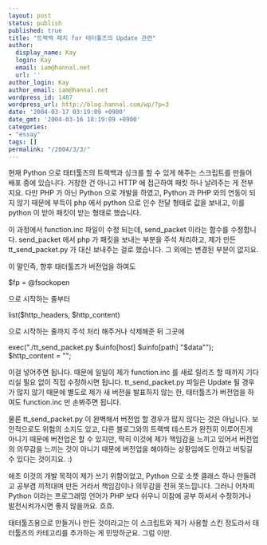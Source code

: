 ```yaml
---
layout: post
status: publish
published: true
title: "트랙백 패치 for 태터툴즈의 Update 관련"
author:
  display_name: Kay
  login: Kay
  email: iam@hannal.net
  url: ''
author_login: Kay
author_email: iam@hannal.net
wordpress_id: 1487
wordpress_url: http://blog.hannal.com/wp/?p=3
date: '2004-03-17 03:19:09 +0900'
date_gmt: '2004-03-16 18:19:09 +0900'
categories:
- "essay"
tags: []
permalink: "/2004/3/3/"
---
```

<p>현재 Python 으로 태터툴즈의 트랙백과 싱크를 할 수 있게 해주는 스크립트를 만들어 배포 중에 있습니다. 거창한 건 아니고 HTTP 에 접근하여 패킷 하나 날려주는 게 전부지요. 다만 PHP 가 아닌 Python 으로 개발을 하였고, Python 과 PHP 와의 연동이 되지 않기 때문에 부득이 php 에서 python 으로 인수 전달 형태로 값을 보내고, 이를 python 이 받아 패킷이 받는 형태로 했습니다.</p>
<p>이 과정에서 function.inc 파일이 수정 되는데, send_packet 이라는 함수를 수정합니다. send_packet 에서 php 가 패킷을 보내는 부분을 주석 처리하고, 제가 만든 tt_send_packet.py 가 대신 보내주는 걸로 했습니다. 그 외에는 변경된 부분이 없지요.</p>
<p>이 말인즉, 향후 태터툴즈가 버전업을 하여도</p>
<p>$fp = @fsockopen</p>
<p>으로 시작하는 줄부터</p>
<p>list($http_headers, $http_content)</p>
<p>으로 시작하는 줄까지 주석 처리 해주거나 삭제해준 뒤 그곳에</p>
<p>exec("./tt_send_packet.py $uinfo[host] $uinfo[path] "$data"");<br />
$http_content = "";</p>
<p>이걸 넣어주면 됩니다. 때문에 일일이 제가 function.inc 를 새로 릴리즈 할 때까지 기다리실 필요 없이 직접 수정하시면 됩니다. tt_send_packet.py 파일은 Update 될 경우가 많지 않기 때문에 별도로 제가 새 버전을 발표하지 않는 한, 태터툴즈가 버전업을 하여도 function.inc 만 손봐주면 됩니다.</p>
<p>물론 tt_send_packet.py 이 완벽해서 버전업 할 경우가 많지 않다는 것은 아닙니다. 보안적으로도 위험의 소지도 있고, 다른 블로그와의 트랙백 테스트가 완전히 이루어진게 아니기 때문에 버전업은 할 수 있지만, 딱히 이것에 제가 책임감을 느끼고 있어서 버전업의 의무감을 느끼는 것이 아니기 때문에 버전업을 해야하는 상황임에도 안하고 버팅길 수 있다는 것이지요. :)</p>
<p>애초 이것의 개발 목적이 제가 쓰기 위함이었고, Python 으로 소켓 클래스 하나 만들려고 공부겸 끼적대며 만든 거라서 책임감이나 의무감을 전혀 못느낍니다. 그러니 어차피 Python 이라는 프로그래밍 언어가 PHP 보다 쉬우니 이참에 공부 하셔서 수정하거나 발전시켜가시면 좋지 않을까요. 흐흐.</p>
<p>태터툴즈용으로 만들거나 만든 것이라고는 이 스크립트와 제가 사용할 스킨 정도라서 태터툴즈의 카테고리를 추가하는 게 민망하군요. 그럼 이만.</p>
